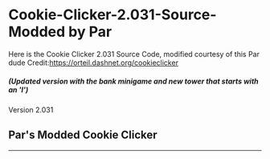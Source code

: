 # Cookie-Clicker-2.031-Source- Modded by Par
Here is the Cookie Clicker 2.031 Source Code, modified courtesy of this Par dude
Credit:https://orteil.dashnet.org/cookieclicker
##### (Updated version with the bank minigame and new tower that starts with an 'I')
Version 2.031
## Par's Modded Cookie Clicker
----
